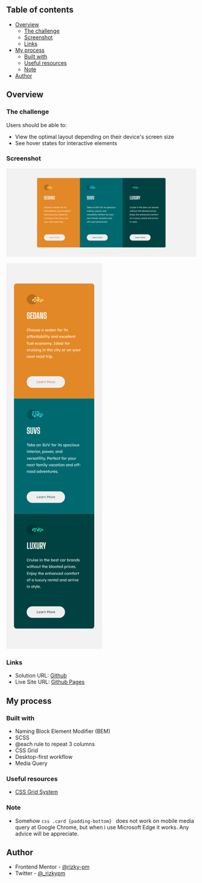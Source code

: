 ## Table of contents

-   [Overview](#overview)
    -   [The challenge](#the-challenge)
    -   [Screenshot](#screenshot)
    -   [Links](#links)
-   [My process](#my-process)
    -   [Built with](#built-with)
    -   [Useful resources](#useful-resources)
    -   [Note](#note)
-   [Author](#author)

## Overview

### The challenge

Users should be able to:

-   View the optimal layout depending on their device's screen size
-   See hover states for interactive elements

### Screenshot

![Preview Desktop](./result-screenshots/preview-desktop.png)

![Preview Mobile](./result-screenshots/preview-mobile.png)

### Links

-   Solution URL: [Github](https://github.com/rizky-pm/fm_three-column-preview-card-component)
-   Live Site URL: [Github Pages](https://rizky-pm.github.io/fm_three-column-preview-card-component/)

## My process

### Built with

-   Naming Block Element Modifier (BEM)
-   SCSS
-   @each rule to repeat 3 columns
-   CSS Grid
-   Desktop-first workflow
-   Media Query

### Useful resources

-   [CSS Grid System](https://css-tricks.com/snippets/css/complete-guide-grid/)

### Note

-   Somehow `css .card {padding-bottom} ` does not work on mobile media query at Google Chrome, but when i use Microsoft Edge it works. Any advice will be appreciate.

## Author

-   Frontend Mentor - [@rizky-pm](https://www.frontendmentor.io/profile/rizky-pm)
-   Twitter - [@\_rizkypm](https://twitter.com/_rizkypm)
